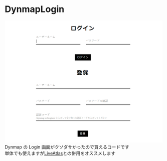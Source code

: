 # DynmapLogin

![Demo](https://raw.githubusercontent.com/fa0311/DynmapLogin/master/docs/img/demo.png)<br>
Dynmap の Login 画面がクソダサかったので買えるコードです<br>
単体でも使えますが[LiveAtlas](https://www.spigotmc.org/resources/liveatlas-a-dynmap-frontend-for-the-modern-web.86939/)との併用をオススメします<br>
